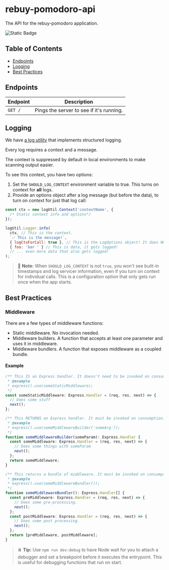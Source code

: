 # rebuy-pomodoro-api

The API for the rebuy-pomodoro application.

![Static Badge](https://img.shields.io/badge/version-0.1.0-aa3288?labelColor=3754d5)

## Table of Contents

- [Endpoints](#endpoints)
- [Logging](#logging)
- [Best Practices](#best-practices)

## Endpoints

| Endpoint                | Description                              |
| ----------------------- | ---------------------------------------- |
| `GET /`                 | Pings the server to see if it's running. |

## Logging

We have [a log utility](src/utils/log/logger.log.util.ts) that implements structured logging.

Every log requires a context and a message.

The context is suppressed by default in local environments to make scanning output easier.

To see this context, you have two options:

1. Set the `SHOULD_LOG_CONTEXT` environment variable to true. This turns on context for **all** logs.
2. Provide an options object after a log message (but before the data), to turn on context for just that log call:

```javascript
const ctx = new logUtil.Context('contextName', {
  /* Static context info and options*/
});

logUtil.Logger.info(
  ctx, // This is the context.
  `✅ This is the message!`,
  { logCtxForCall: true }, // This is the LogOptions object! It does NOT get logged.
  { foo: 'bar ' } // This is data, it gets logged!
  // ... even more data that also gets logged!
);
```

> 🫥 **Note:** When `SHOULD_LOG_CONTEXT` is not `true`, you won't see built-in timestamps and log servicer information,
> even if you turn on context for individual calls. This is a configuration option that only gets run once when the app starts.

## Best Practices

### Middleware

There are a few types of middleware functions:

- Static middleware. No invocation needed.
- Middleware builders. A function that accepts at least one parameter and uses it in middleware.
- Middleware bundlers. A function that exposes middleware as a coupled bundle.

#### Example

```typescript
/** This IS an Express handler. It doesn't need to be invoked on consumption.
 * @example
 * express().use(someStaticMiddleware);
 */
const someStaticMiddleware: Express.Handler = (req, res, next) => {
  // Does some stuff
  next();
};

/** This RETURNS an Express handler. It must be invoked on consumption.
 * @example
 * express().use(someMiddlewareBuilder('someArg'));
 */
function someMiddlewareBuilder(someParam): Express.Handler {
  const someMiddleware: Express.Handler = (req, res, next) => {
    // Does some things with someParam
    next();
  };
  return someMiddleware;
}

/** This returns a bundle of middleware. It must be invoked on consumption.
 * @example
 * express().use(someMiddlewareBundler());
 */
function someMiddlewareBundler(): Express.Handler[] {
  const preMiddleware: Express.Handler = (req, res, next) => {
    // Does some pre-processing.
    next();
  };
  const postMiddleware: Express.Handler = (req, res, next) => {
    // Does some post processing.
    next();
  };
  return [preMiddleware, postMiddleware];
}
```

> ⏸️ **Tip:** Use `npm run dev:debug` to have Node wait for you to attach a debugger and set a breakpoint before it executes the entrypoint. This is useful for debugging functions that run on start.
